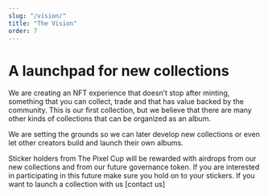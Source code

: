 ```yaml
---
slug: "/vision/"
title: "The Vision"
order: 7
---
```

# A launchpad for new collections
We are creating an NFT experience that doesn’t stop after minting, something that you can collect, trade and that has value backed by the community. This is our first collection, but we believe that there are many other kinds of collections that can be organized as an album. 

We are setting the grounds so we can later develop new collections or even let other creators build and launch their own albums. 

Sticker holders from The Pixel Cup will be rewarded with airdrops from our new collections and from our future governance token.
If you are interested in participating in this future make sure you hold on to your stickers. If you want to launch a collection with us [contact us]
